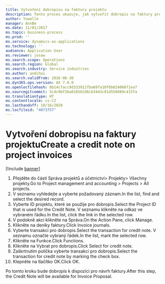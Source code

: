 ```yaml
---
title: Vytvoření dobropisu na faktury projektu
description: Tento proces ukazuje, jak vytvořit dobropis na faktury projektu, které byly zaúčtovány.
author: Yowelle
manager: AnnBe
ms.date: 11/01/2017
ms.topic: business-process
ms.prod: ''
ms.service: dynamics-ax-applications
ms.technology: ''
audience: Application User
ms.reviewer: josaw
ms.search.scope: Operations
ms.search.region: Global
ms.search.industry: Service industries
ms.author: andchoi
ms.search.validFrom: 2016-06-30
ms.dyn365.ops.version: AX 7.0.0
ms.openlocfilehash: 8b14cfacc9d333911fba69fa10f6b02406071ea7
ms.sourcegitcommit: 5c4c9bf3ba018562d6cb3443c01d550489c415fa
ms.translationtype: HT
ms.contentlocale: cs-CZ
ms.lasthandoff: 10/16/2020
ms.locfileid: "4073757"
---
```

# <a name="create-a-credit-note-on-project-invoices"></a><span data-ttu-id="dacf7-103">Vytvoření dobropisu na faktury projektu</span><span class="sxs-lookup"><span data-stu-id="dacf7-103">Create a credit note on project invoices</span></span>

[!include [banner](../../includes/banner.md)]

1. <span data-ttu-id="dacf7-104">Přejděte do části Správa projektů a účetnictví> Projekty> Všechny projekty.</span><span class="sxs-lookup"><span data-stu-id="dacf7-104">Go to Project management and accounting > Projects > All projects.</span></span> 
2. <span data-ttu-id="dacf7-105">V seznamu vyhledejte a vyberte požadovaný záznam.</span><span class="sxs-lookup"><span data-stu-id="dacf7-105">In the list, find and select the desired record.</span></span> 
3. <span data-ttu-id="dacf7-106">Vyberte ID projektu, které se použije pro dobropis.</span><span class="sxs-lookup"><span data-stu-id="dacf7-106">Select the Project ID that is used for the Credit Note.</span></span> <span data-ttu-id="dacf7-107">V seznamu klikněte na odkaz ve vybraném řádku.</span><span class="sxs-lookup"><span data-stu-id="dacf7-107">In the list, click the link in the selected row.</span></span> 
4. <span data-ttu-id="dacf7-108">V podokně akcí klikněte na Správa.</span><span class="sxs-lookup"><span data-stu-id="dacf7-108">On the Action Pane, click Manage.</span></span> 
5. <span data-ttu-id="dacf7-109">Klikněte na deníky faktury.</span><span class="sxs-lookup"><span data-stu-id="dacf7-109">Click Invoice journals.</span></span> 
6. <span data-ttu-id="dacf7-110">Vyberte transakci pro dobropis.</span><span class="sxs-lookup"><span data-stu-id="dacf7-110">Select the transaction for credit note.</span></span> <span data-ttu-id="dacf7-111">V seznamu označte vybraný řádek.</span><span class="sxs-lookup"><span data-stu-id="dacf7-111">In the list, mark the selected row.</span></span> 
7. <span data-ttu-id="dacf7-112">Klikněte na Funkce.</span><span class="sxs-lookup"><span data-stu-id="dacf7-112">Click Functions.</span></span> 
8. <span data-ttu-id="dacf7-113">Klikněte na Vybrat pro dobropis.</span><span class="sxs-lookup"><span data-stu-id="dacf7-113">Click Select for credit note.</span></span> 
9. <span data-ttu-id="dacf7-114">Zaškrtnutím políčka vyberte transakci pro dobropis.</span><span class="sxs-lookup"><span data-stu-id="dacf7-114">Select the transaction for credit note by marking the check box.</span></span>
10. <span data-ttu-id="dacf7-115">Klepněte na tlačítko OK.</span><span class="sxs-lookup"><span data-stu-id="dacf7-115">Click OK.</span></span> 

<span data-ttu-id="dacf7-116">Po tomto kroku bude dobropis k dispozici pro návrh faktury.</span><span class="sxs-lookup"><span data-stu-id="dacf7-116">After this step, the Credit Note will be available for Invoice Proposal.</span></span>

